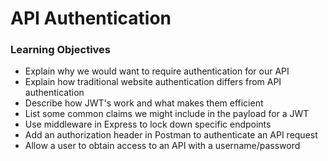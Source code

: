# API Authentication 

### Learning Objectives

* Explain why we would want to require authentication for our API
* Explain how traditional website authentication differs from API authentication
* Describe how JWT's work and what makes them efficient
* List some common claims we might include in the payload for a JWT
* Use middleware in Express to lock down specific endpoints
* Add an authorization header in Postman to authenticate an API request
* Allow a user to obtain access to an API with a username/password
